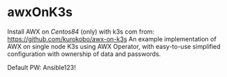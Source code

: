 # awxOnK3s
Install AWX on *Centos84* (only) with k3s
com from: https://github.com/kurokobo/awx-on-k3s
An example implementation of AWX on single node K3s using AWX Operator, with easy-to-use simplified configuration with ownership of data and passwords.

Default PW: Ansible123!
